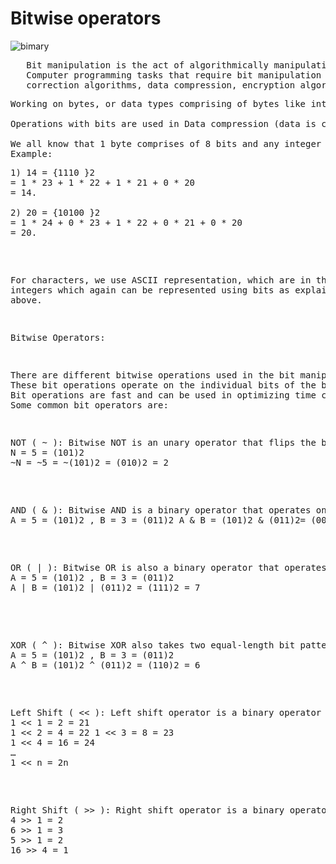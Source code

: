 # Bitwise operators
![bimary](https://user-images.githubusercontent.com/47034350/154753072-41faacaf-91cf-43aa-af87-386202e1f122.png)

<pre>
   Bit manipulation is the act of algorithmically manipulating bits or other pieces of data shorter than a word. 
   Computer programming tasks that require bit manipulation include low-level device control, error detection and 
   correction algorithms, data compression, encryption algorithms, and optimization.
</pre>

<pre>
Working on bytes, or data types comprising of bytes like ints, floats, doubles or even data structures which stores large amount of bytes is normal for a programmer. In some cases, a programmer needs to go beyond this - that is to say that in a deeper level where the importance of bits is realized.

Operations with bits are used in Data compression (data is compressed by converting it from one representation to another, to reduce the space) ,Exclusive-Or Encryption (an algorithm to encrypt the data for safety issues). In order to encode, decode or compress files we have to extract the data at bit level. Bitwise Operations are faster and closer to the system and sometimes optimize the program to a good level.

We all know that 1 byte comprises of 8 bits and any integer or character can be represented using bits in computers, which we call its binary form(contains only 1 or 0) or in its base 2 form.
Example:
<pre>
1) 14 = {1110 }2
= 1 * 23 + 1 * 22 + 1 * 21 + 0 * 20
= 14.

2) 20 = {10100 }2
= 1 * 24 + 0 * 23 + 1 * 22 + 0 * 21 + 0 * 20
= 20.
</pre>
For characters, we use ASCII representation, which are in the form of integers which again can be represented using bits as explained above.

Bitwise Operators:

There are different bitwise operations used in the bit manipulation. These bit operations operate on the individual bits of the bit patterns. Bit operations are fast and can be used in optimizing time complexity. Some common bit operators are:
<pre>
NOT ( ~ ): Bitwise NOT is an unary operator that flips the bits of the number i.e., if the ith bit is 0, it will change it to 1 and vice versa. Bitwise NOT is nothing but simply the one’s complement of a number. Lets take an example.
N = 5 = (101)2
~N = ~5 = ~(101)2 = (010)2 = 2
</pre>

<pre>
AND ( & ): Bitwise AND is a binary operator that operates on two equal-length bit patterns. If both bits in the compared position of the bit patterns are 1, the bit in the resulting bit pattern is 1, otherwise 0.
A = 5 = (101)2 , B = 3 = (011)2 A & B = (101)2 & (011)2= (001)2 = 1
</pre>
  
<pre>
OR ( | ): Bitwise OR is also a binary operator that operates on two equal-length bit patterns, similar to bitwise AND. If both bits in the compared position of the bit patterns are 0, the bit in the resulting bit pattern is 0, otherwise 1.
A = 5 = (101)2 , B = 3 = (011)2
A | B = (101)2 | (011)2 = (111)2 = 7
</pre>

<pre>  
XOR ( ^ ): Bitwise XOR also takes two equal-length bit patterns. If both bits in the compared position of the bit patterns are 0 or 1, the bit in the resulting bit pattern is 0, otherwise 1.
A = 5 = (101)2 , B = 3 = (011)2
A ^ B = (101)2 ^ (011)2 = (110)2 = 6
</pre>

<pre>
Left Shift ( << ): Left shift operator is a binary operator which shift the some number of bits, in the given bit pattern, to the left and append 0 at the end. Left shift is equivalent to multiplying the bit pattern with  ( if we are shifting k bits ).
1 << 1 = 2 = 21
1 << 2 = 4 = 22 1 << 3 = 8 = 23
1 << 4 = 16 = 24
…
1 << n = 2n
</pre>

<pre>
Right Shift ( >> ): Right shift operator is a binary operator which shift the some number of bits, in the given bit pattern, to the right and append 1 at the end. Right shift is equivalent to dividing the bit pattern with 2k ( if we are shifting k bits ).
4 >> 1 = 2
6 >> 1 = 3
5 >> 1 = 2
16 >> 4 = 1
</pre>
